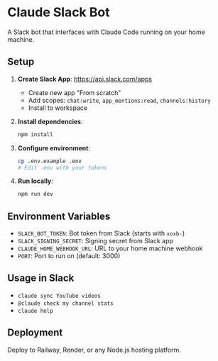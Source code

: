 # Claude Slack Bot

A Slack bot that interfaces with Claude Code running on your home machine.

## Setup

1. **Create Slack App**: https://api.slack.com/apps
   - Create new app "From scratch"
   - Add scopes: `chat:write`, `app_mentions:read`, `channels:history`
   - Install to workspace

2. **Install dependencies**:
   ```bash
   npm install
   ```

3. **Configure environment**:
   ```bash
   cp .env.example .env
   # Edit .env with your tokens
   ```

4. **Run locally**:
   ```bash
   npm run dev
   ```

## Environment Variables

- `SLACK_BOT_TOKEN`: Bot token from Slack (starts with `xoxb-`)
- `SLACK_SIGNING_SECRET`: Signing secret from Slack app
- `CLAUDE_HOME_WEBHOOK_URL`: URL to your home machine webhook
- `PORT`: Port to run on (default: 3000)

## Usage in Slack

- `claude sync YouTube videos`
- `@claude check my channel stats`
- `claude help`

## Deployment

Deploy to Railway, Render, or any Node.js hosting platform.
